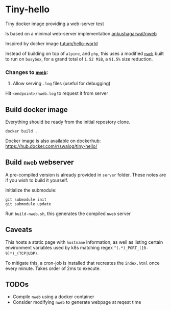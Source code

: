 # Tiny-hello

Tiny docker image providing a web-server test

Is based on a minimal web-server implementation [ankushagarwal/nweb](https://github.com/ankushagarwal/nweb)

Inspired by docker image [tutum/hello-world](https://hub.docker.com/r/tutum/hello-world/)

Instead of building on top of `alpine`, and `php`, this uses a modified [`nweb`](https://github.com/swarminglogic/nweb) built to run on `busybox`, for a grand total of `1.52 MiB`, a `91.5%` size reduction.

### Changes to [`nweb`](https://github.com/swarminglogic/nweb):

1. Allow serving `.log` files (useful for debugging)

Hit `<endpoint>/nweb.log` to request it from server

## Build docker image

Everything should be ready from the initial repostory clone.

    docker build .

Docker image is also available on dockerhub: https://hub.docker.com/r/swalog/tiny-hello/

## Build `nweb` webserver

A pre-compiled version is already provided in `server` folder. These notes are if you wish to build it yourself.

Initialize the submodule:

    git submodule init
    git submodule update

Run `build-nweb.sh`, this generates the compiled `nweb` server


## Caveats

This hosts a static page with `hostname` information, as well as listing certain environment variables used by k8s matching regex `^(.*)_PORT_([0-9]*)_(TCP|UDP)`.

To mitigate this, a cron-job is installed that recreates the `index.html` once every minute. Takes order of 2ms to execute.

## TODOs

 - Compile `nweb` using a docker container
 - Consider modifying `nweb` to generate webpage at reqest time
